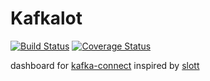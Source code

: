 # Kafkalot 

[![Build Status](https://travis-ci.org/1ambda/kafka-connect-dashboard.svg?branch=master)](https://travis-ci.org/1ambda/kafka-connect-dashboard) [![Coverage Status](https://coveralls.io/repos/github/1ambda/kafka-connect-dashboard/badge.svg?branch=master)](https://coveralls.io/github/1ambda/kafka-connect-dashboard?branch=master)

dashboard for [kafka-connect](http://kafka.apache.org/documentation.html#connect) inspired by [slott](http://github.com/1ambda/slott)
